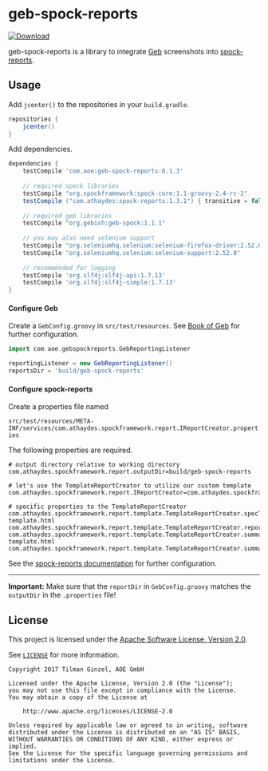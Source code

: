 # geb-spock-reports

 [ ![Download](https://api.bintray.com/packages/aoepeople/libraries/geb-spock-reports/images/download.svg) ](https://bintray.com/aoepeople/libraries/geb-spock-reports/_latestVersion)

geb-spock-reports is a library to integrate [Geb](http://gebish.org/) screenshots into [spock-reports](https://github.com/renatoathaydes/spock-reports).
  
## Usage

Add `jcenter()` to the repositories in your  `build.gradle`.

```groovy
repositories {
    jcenter()
}
``` 

Add dependencies.

```groovy
dependencies {
    testCompile 'com.aoe:geb-spock-reports:0.1.3'
    
    // required spock libraries
    testCompile "org.spockframework:spock-core:1.1-groovy-2.4-rc-2"
    testCompile ("com.athaydes:spock-reports:1.3.1") { transitive = false }
    
    // required geb libraries
    testCompile "org.gebish:geb-spock:1.1.1"
    
    // you may also need selenium support
    testCompile "org.seleniumhq.selenium:selenium-firefox-driver:2.52.0"
    testCompile "org.seleniumhq.selenium:selenium-support:2.52.0"
    
    // recommended for logging
    testCompile 'org.slf4j:slf4j-api:1.7.13'
    testCompile 'org.slf4j:slf4j-simple:1.7.13'
}
```

#### Configure Geb

Create a `GebConfig.groovy` in `src/test/resources`.
See [Book of Geb](http://gebish.org/manual/current/#configuration) for further configuration.

```groovy
import com.aoe.gebspockreports.GebReportingListener

reportingListener = new GebReportingListener()
reportsDir = 'build/geb-spock-reports'
```

#### Configure spock-reports

Create a properties file named 

`src/test/resources/META-INF/services/com.athaydes.spockframework.report.IReportCreator.properties`


The following properties are required.

```properties
# output directory relative to working directory
com.athaydes.spockframework.report.outputDir=build/geb-spock-reports

# let's use the TemplateReportCreator to utilize our custom template
com.athaydes.spockframework.report.IReportCreator=com.athaydes.spockframework.report.template.TemplateReportCreator

# specific properties to the TemplateReportCreator
com.athaydes.spockframework.report.template.TemplateReportCreator.specTemplateFile=/templates/spec-template.html
com.athaydes.spockframework.report.template.TemplateReportCreator.reportFileExtension=html
com.athaydes.spockframework.report.template.TemplateReportCreator.summaryTemplateFile=/templates/summary-template.html
com.athaydes.spockframework.report.template.TemplateReportCreator.summaryFileName=index.html
```

See the [spock-reports documentation](https://github.com/renatoathaydes/spock-reports#customizing-the-reports) for further configuration.

---

**Important:** Make sure that the `reportDir` in `GebConfig.groovy` matches the `outputDir` in the `.properties` file!

## License

This project is licensed under the [Apache Software License, Version 2.0](http://www.apache.org/licenses/LICENSE-2.0).

See [`LICENSE`](LICENSE) for more information.

    Copyright 2017 Tilman Ginzel, AOE GmbH

    Licensed under the Apache License, Version 2.0 (the "License");
    you may not use this file except in compliance with the License.
    You may obtain a copy of the License at

        http://www.apache.org/licenses/LICENSE-2.0

    Unless required by applicable law or agreed to in writing, software
    distributed under the License is distributed on an "AS IS" BASIS,
    WITHOUT WARRANTIES OR CONDITIONS OF ANY KIND, either express or implied.
    See the License for the specific language governing permissions and
    limitations under the License.